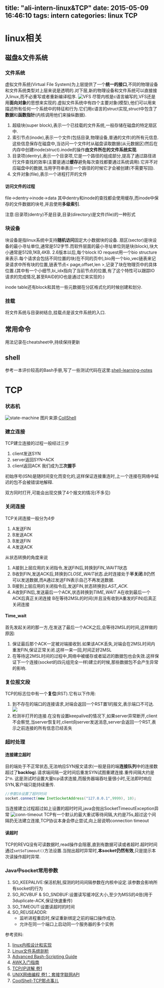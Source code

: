 title: "ali-intern-linux&TCP"
date: 2015-05-09 16:46:10
tags: intern
categories: linux TCP
---

# linux相关

## 磁盘&文件系统

### 文件系统
虚拟文件系统(Virtual File System)为上层提供了一个**统一的接口**,不同的物理设备和文件系统类型对上层来说是透明的.对下层,新的物理设备和文件系统可以直接接入linux,而不必重写或者重新编译程序.
![VFS](http://yijun1171.github.io/img/VFS.gif)
尽管内核是c语言编写的,VFS还是用**面向对象**的思想来实现的.虚拟文件系统中有四个主要对象(模型),他们可以用来描述所有任何一个系统中的特征和行为.它们用c语言的struct实现,struct中包含了**数据**和**函数指针**(内核调用他们来操纵数据).

1. 超级块(super block),表示一个已挂载的文件系统,一般存储在磁盘的特定扇区中.
2. 索引节点(inode),表示一个文件(包括目录,物理设备,普通的文件)的所有元信息.这些信息保存在磁盘中,当访问一个文件时从磁盘读取数据(从元数据区)然后在内存中创建inode(struct).inode的操作**由文件所在的文件系统实现**.
3. 目录项(dentry),表示一个目录项,它是一个路径的组成部分,提高了通过路径进行文件查找的效率(主要是通过**缓存**避免每次查找都要通过系统调用).它并不对应磁盘中的数据,当用字符串表示一个路径的时候它才会被创建(不需要写回).
4. 文件对象(file),表示一个进程打开的文件

#### 访问文件的过程
file->dentry->inode->data
其中dentry和inode的查找都会使用缓存,而inode中保存的文件数据的块号,并且使用**多级索引**.

注意:目录项(dentry)不是目录,目录(directory)是文件(file)的一种形式

### 块设备
块设备是指linux系统中支持**随机访问**固定大小数据块的设备.
扇区(sector)是块设备的最小寻址单位,通常是512字节.而软件层面的最小寻址单位则是块(block),块大小通常是512B,1KB,4KB.
2.6版本以后,每个block IO request用一个bio structure来表示.每个请求会包括不同位置的块(在不同的页中),bio用一个bio_vec链表来记录请求中所有块的位置,链表节点< page,offset,len >,记录了块在物理页中的具体位置.(其中有一个小细节,bi_idx指向了当前节点的位置,有了这个特性可以跟踪IO请求的完成情况,甚至RAID的IO也是通过它来实现的:) 

inode table还有block和其他一些元数据在分区格式化的时候创建和划分.

### 挂载
将文件系统与目录树结合,挂载点是该文件系统的入口.

## 常用命令
用法记录在cheatsheet中,持续保持更新
## shell
参考一本评价较高的Bash手册,写了一些测试代码在这里:[shell-learning-notes](https://github.com/yijun1171/shell-learning-notes)

# TCP
### 状态机
![state-machine](http://yijun1171.github.io/img/tcpfsm.png)
图片来源:[CollShell](http://coolshell.cn/articles/11564.html)
### 建立连接
TCP建立连接的过程一般经过三步
1. client发送SYN
2. server返回SYN+ACK
3. client返回ACK
我们成为**三次握手**

初始序号(ISN)是随时间变化而变化的,这样保证连接重连时,上一个连接在网络中延迟的包不会被错误地解释.

双方同时打开,可能会出现交换了4个报文的情况(不多见)


### 关闭连接
TCP关闭连接一般分为4步
1. A发送FIN
2. B发送ACK
3. B发送FIN
4. A发送ACK

从状态转换的角度来说
1. A接到上层应用的关闭指令,发送FIN后,转换到*FIN_WAIT1*状态
2. B收到FIN,发送ACK后,转换到*CLOSE_WAIT*状态.此时连接处于**半关闭**.B仍然可以发送数据,而A通过发送FIN表示自己不再发送数据.
3. B接到上层应用的关闭指令后,发送FIN,状态转换到*LAST_ACK*.
4. A收到FIN后,发送最后一个ACK,状态转换到*TIME_WAIT*
A在收到最后一个ACK后真正关闭连接
B在等待2MSL的时间(并且没有收到A重发的FIN)后真正关闭连接

#### Time_wait
首先发起关闭的那一方,在发送了最后一个ACK之后,会等待2MSL的时间,这样做的原因:
1. 保证最后那个ACK一定被对端接收到.如果该ACK丢失,对端会在2MSL时间内重发FIN,保证正常关闭.这样一来一回,时间正好2MSL
2. 在等待这2MSL时间的过程中,网络中被缓存或者延迟的数据包也会失效.这样保证下一个连接(socket的四元组完全一样)建立的时候,那些数据包不会产生异常的影响.

### 复位报文段
TCP的标志位中有一个**复位**(RST).它有以下作用:
1. 到不存在的端口的连接请求,对端会返回一个RST置1的报文,表示端口不可达.
![](http://yijun1171.github.io/img/tcp-connRefuse.png)
2. 检测半打开的连接.在没有设置keepalive的情况下,如果server异常断开,client不会察觉,当server恢复时,client向server发送消息,server会返回一个RST,表示之前连接的所有信息已经丢失

### 超时处理
#### 连接建立超时
目的端处于不正常状态,无法响应SYN报文请求(一般是目的端**连接队列**中的连接数超过了**backlog**).请求端间隔一定时间后重发SYN试图重建连接.重传间隔大约是2^n.
这是测试时设置大量tcp请求连接,而服务器端吞吐量很小时,无法即时响应SYN,客户端只能持续重传.
```java
//参数10设置了超时时间
socket.connect(new InetSocketAddress("127.0.0.1",9999), 10);
```
当连接建立过程超过如上设置的超时时间,java会抛出SocketTimeoutException异常
![conn-timeout](http://yijun1171.github.io/img/tcp-connTimeout.png)
TCP有一个默认的最大重试等待间隔,大约是75s,超过这个间隔扔无法建立连接,TCP协议本身会停止尝试,向上层说明connection timeout

#### 读超时
TCP的REVQ没有可读数据时,read操作会阻塞,直到有数据可读或者超时.超时时间通过`setSoTimeout()`方法设置.当抛出超时异常时,**本socket仍然有效**,只是提示本次读操作超时异常.

### Java中socket常用参数
1. SO_KEEPALIVE:保活机制,探测的时间间隔参数在内核中设定.该参数会影响所有socket的行为
2. SO_RCVBUF & SO_SNDBUF:设置读写缓冲区大小,至少为MSS的4倍(用于3duplicate-ACK,保证快速重传)
3. SO_TIMEOUT:设置读超时的时间
4. SO_REUSEADDR:
    * 监听进程重启时,保证重新绑定之前的端口操作成功.
    * 允许在同一个端口上启动同一个服务器的多个实例


参考资料:
1. [linux内核设计和实现](http://book.douban.com/subject/5503292/)
2. [Linux文件系统剖析](https://www.ibm.com/developerworks/cn/linux/l-linux-filesystem/)
3. [Advanced Bash-Scripting Guide](http://tldp.org/LDP/abs/html/)
4. [AWK入门指南](http://awk.readthedocs.org/en/latest/index.html)
5. [TCP/IP详解 卷1](http://book.douban.com/subject/1088054/)
6. [UNIX网络编程 卷1：套接字联网API](http://book.douban.com/subject/4859464/)
7. [CoolShell-TCP那点事儿](http://coolshell.cn/articles/11564.html)
